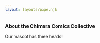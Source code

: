 ```yaml
---
layout: layouts/page.njk
---
```


### About the Chimera Comics Collective

Our mascot has three heads!
